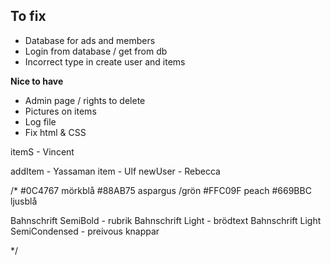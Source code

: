 **To fix**
- 
- Database for ads and members
- Login from database / get from db
- Incorrect type in create user and items


**Nice to have**
- Admin page / rights to delete
- Pictures on items
- Log file
- Fix html & CSS



itemS - Vincent

addItem - Yassaman
item - Ulf
newUser - Rebecca


/*
#0C4767 mörkblå
#88AB75 aspargus /grön
#FFC09F peach
#669BBC ljusblå


Bahnschrift SemiBold - rubrik
Bahnschrift Light - brödtext
Bahnschrift Light SemiCondensed - preivous knappar


*/